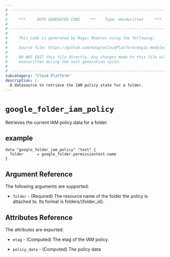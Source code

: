```yaml
---
# ----------------------------------------------------------------------------
#
#     ***     AUTO GENERATED CODE    ***    Type: Handwritten     ***
#
# ----------------------------------------------------------------------------
#
#     This code is generated by Magic Modules using the following:
#
#     Source file: https://github.com/GoogleCloudPlatform/magic-modules/tree/main/mmv1/third_party/terraform/website/docs/d/folder_iam_policy.html.markdown
#
#     DO NOT EDIT this file directly. Any changes made to this file will be
#     overwritten during the next generation cycle.
#
# ----------------------------------------------------------------------------
subcategory: "Cloud Platform"
description: |-
  A datasource to retrieve the IAM policy state for a folder.
---
```



# `google_folder_iam_policy`
Retrieves the current IAM policy data for a folder.

## example

```hcl
data "google_folder_iam_policy" "test" {
  folder      = google_folder.permissiontest.name
}
```

## Argument Reference

The following arguments are supported:

* `folder` - (Required) The resource name of the folder the policy is attached to. Its format is folders/{folder_id}.

## Attributes Reference

The attributes are exported:

* `etag` - (Computed) The etag of the IAM policy.

* `policy_data` - (Computed) The policy data
